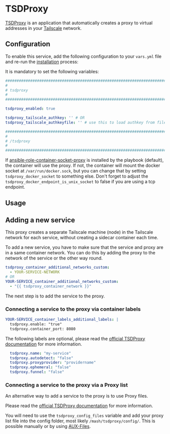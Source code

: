 <!--
SPDX-FileCopyrightText: 2025 MASH project contributors
SPDX-FileCopyrightText: 2025 Slavi Pantaleev

SPDX-License-Identifier: AGPL-3.0-or-later
-->

# TSDProxy

[TSDProxy](https://almeidapaulopt.github.io/tsdproxy/) is an application that automatically creates a proxy to virtual addresses in your [Tailscale](https://tailscale.com/) network.


## Configuration

To enable this service, add the following configuration to your `vars.yml` file and re-run the [installation](../installing.md) process:

It is mandatory to set the following variables:

```yaml
########################################################################
#                                                                      #
# tsdproxy                                                             #
#                                                                      #
########################################################################

tsdproxy_enabled: true

tsdproxy_tailscale_authkey: '' # OR
tsdproxy_tailscale_authkeyfile: '' # use this to load authkey from file. If this is defined, Authkey is ignored

########################################################################
#                                                                      #
# /tsdproxy                                                            #
#                                                                      #
########################################################################
```

If [ansible-role-container-socket-proxy](https://github.com/mother-of-all-self-hosting/ansible-role-container-socket-proxy) is installed by the playbook (default), the container will use the proxy.
If not, the container will mount the docker socket at `/var/run/docker.sock`, but you can change that by setting `tsdproxy_docker_socket` to something else. Don't forget to adjust the `tsdproxy_docker_endpoint_is_unix_socket` to false if you are using a tcp endpoint.

## Usage

## Adding a new service

This proxy creates a separate Tailscale machine (node) in the Tailscale network for each service, without creating a sidecar container each time.

To add a new service, you have to make sure that the service and proxy are in a same container network. You can do this by adding the proxy to the network of the service or the other way round.

```yaml
tsdproxy_container_additional_networks_custom:
  - YOUR-SERVICE-NETWORK
# OR
YOUR-SERVICE_container_additional_networks_custom:
  - "{{ tsdproxy_container_network }}"
```

The next step is to add the service to the proxy.

### Connecting a service to the proxy via container labels

```yaml
YOUR-SERVICE_container_labels_additional_labels: |
  tsdproxy.enable: "true"
  tsdproxy.container_port: 8080
```

The following labels are optional, please read the [official TSDProxy documentation](https://almeidapaulopt.github.io/tsdproxy/docs/docker/) for more information.

```yaml
  tsdproxy.name: "my-service"
  tsdproxy.autodetect: "false"
  tsdproxy.proxyprovider: "providername"
  tsdproxy.ephemeral: "false"
  tsdproxy.funnel: "false"
```

### Connecting a service to the proxy via a Proxy list

An alternative way to add a service to the proxy is to use Proxy files.

Please read the [official TSDProxy documentation](https://almeidapaulopt.github.io/tsdproxy/docs/files/) for more information.

You will need to use the `tsdproxy_config_files` variable and add your proxy list file into the config folder, most likely `/mash/tsdproxy/config/`.
This is possible manually or by using [AUX-Files](auxiliary.md).
